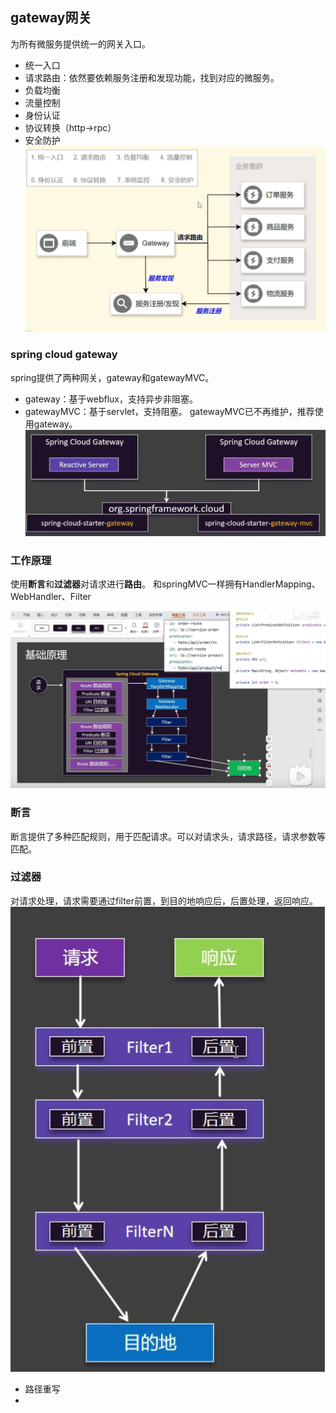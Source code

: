 ## gateway网关
为所有微服务提供统一的网关入口。
- 统一入口
- 请求路由：依然要依赖服务注册和发现功能，找到对应的微服务。
- 负载均衡
- 流量控制
- 身份认证
- 协议转换（http->rpc）
- 安全防护
![img.png](images/cloud-51-01.png)

### spring cloud gateway
spring提供了两种网关，gateway和gatewayMVC。
- gateway：基于webflux，支持异步非阻塞。
- gatewayMVC：基于servlet，支持阻塞。
gatewayMVC已不再维护，推荐使用gateway。
![img.png](images/cloud-51-02.png)


### 工作原理
使用**断言**和**过滤器**对请求进行**路由**。
和springMVC一样拥有HandlerMapping、WebHandler、Filter

![img.png](images/cloud-51-03.png)


### 断言
断言提供了多种匹配规则，用于匹配请求。可以对请求头，请求路径，请求参数等匹配。

### 过滤器
对请求处理，请求需要通过filter前置，到目的地响应后，后置处理，返回响应。
![img.png](images/cloud-51-04.png)  
- 路径重写
- 

